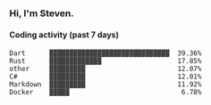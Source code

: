 ### Hi, I'm Steven.

#### Coding activity (past 7 days)
```
Dart      ▓▓▓▓▓▓▓▓▓▓▓▓▓▓▓▓▓▓▓▓▓▓▓▓▓▓▓▓▓▓  39.36%
Rust      ▓▓▓▓▓▓▓▓▓▓▓▓▓                   17.85%
other     ▓▓▓▓▓▓▓▓▓                       12.07%
C#        ▓▓▓▓▓▓▓▓▓                       12.01%
Markdown  ▓▓▓▓▓▓▓▓▓                       11.92%
Docker    ▓▓▓▓▓                            6.78%
```
